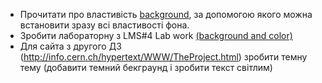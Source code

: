 - Прочитати про властивість [background](https://developer.mozilla.org/ru/docs/Web/CSS/background), за допомогою якого можна встановити зразу всі властивості фона.
- Зробити лабораторну з LMS#4 Lab work [(background and color)](https://lms.mainacad.com/mod/book/view.php?id=7706)
- Для сайта з другого ДЗ (http://info.cern.ch/hypertext/WWW/TheProject.html) зробити темну тему (добавити темний бекграунд і зробити текст світлим)
